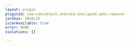 ```yaml
---
layout: plugin
pluginId: com.vanniktech.android.unaligned.apks.remover
jarSha1: INVALID
isJarAvailable: true
error: NONE
violations: []

---
```

